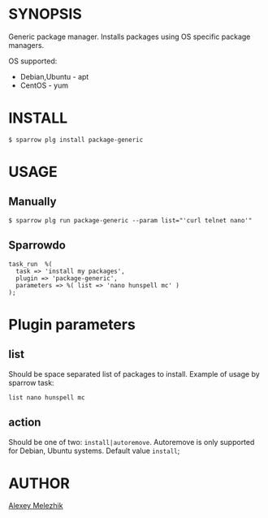 # SYNOPSIS

Generic package manager. Installs packages using OS specific package managers.

OS supported:

* Debian,Ubuntu -  apt
* CentOS - yum

# INSTALL

    $ sparrow plg install package-generic

# USAGE

## Manually 

    $ sparrow plg run package-generic --param list="'curl telnet nano'"

## Sparrowdo

    task_run  %(
      task => 'install my packages',
      plugin => 'package-generic',
      parameters => %( list => 'nano hunspell mc' )
    );
    
# Plugin parameters

## list

Should be space separated list of packages to install. Example of usage by sparrow task:
 
    list nano hunspell mc

## action

Should be one of two: `install|autoremove`. Autoremove is only supported for Debian, Ubuntu systems.
Default value `install`;

# AUTHOR

[Alexey Melezhik](mailto:melezhik@gmail.com)
